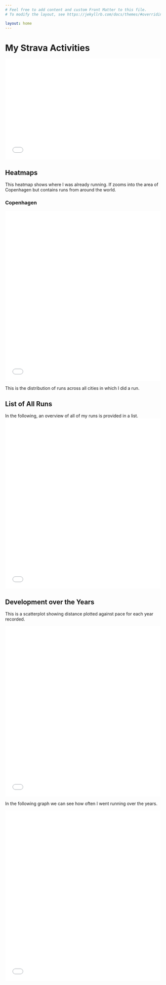 ```yaml
---
# Feel free to add content and custom Front Matter to this file.
# To modify the layout, see https://jekyllrb.com/docs/themes/#overriding-theme-defaults

layout: home
---
```


<h1>My Strava Activities</h1>

<iframe src="statistics.html" width="100%" height="325" style="border:none;"></iframe>

<h2>Heatmaps</h2>
This heatmap shows where I was already running. If zooms into the area of Copenhagen but contains runs from around the world.

<h3>Copenhagen</h3>
<iframe src="map_local.html" width="100%" height="550" style="border:none;"></iframe>

This is the distribution of runs across all cities in which I did a run.

<h2>List of All Runs</h2>
In the following, an overview of all of my runs is provided in a list.
<iframe src="runs_list.html" width="100%" height="550" style="border:none;"></iframe>

<h2>Development over the Years</h2>

This is a scatterplot showing distance plotted against pace for each year recorded.
<iframe src="distance_vs_pace.html" width="100%" height="550" style="border:none;"></iframe>

In the following graph we can see how often I went running over the years.
<iframe src="runs_over_years.html" width="100%" height="550" style="border:none;"></iframe>